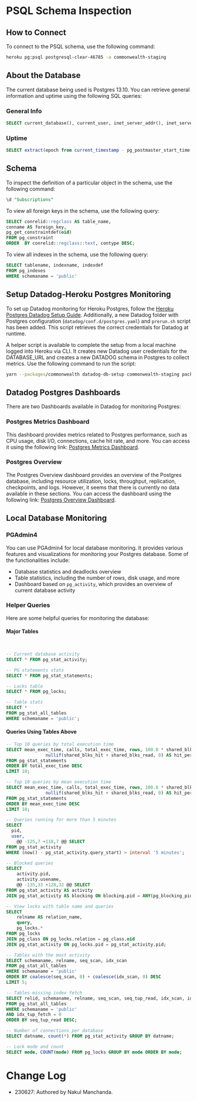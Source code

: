 # PSQL Schema Inspection

## How to Connect
To connect to the PSQL schema, use the following command:
```bash
heroku pg:psql postgresql-clear-46785 -a commonwealth-staging
```

## About the Database
The current database being used is Postgres 13.10. You can retrieve general information and uptime using the following SQL queries:

### General Info
```SQL
SELECT current_database(), current_user, inet_server_addr(), inet_server_port(), version()
```

### Uptime
```SQL
SELECT extract(epoch from current_timestamp - pg_postmaster_start_time()) as uptime
```

## Schema
To inspect the definition of a particular object in the schema, use the following command:
```SQL
\d "Subscriptions"
```

To view all foreign keys in the schema, use the following query:
```SQL
SELECT conrelid::regclass AS table_name,  
conname AS foreign_key, 
pg_get_constraintdef(oid)  
FROM pg_constraint                                                                                                                                                                                        WHERE  contype = 'f'                                                                                                                                                                                        AND    connamespace = 'public'::regnamespace                                                                                                                                                                
ORDER  BY conrelid::regclass::text, contype DESC;
```

To view all indexes in the schema, use the following query:
```SQL
SELECT tablename, indexname, indexdef 
FROM pg_indexes
WHERE schemaname = 'public'                                                                                                                                                                                   ORDER BY tablename, indexname;
```

## Setup Datadog-Heroku Postgres Monitoring
To set up Datadog monitoring for Heroku Postgres, follow the [Heroku Postgres Datadog Setup Guide](https://docs.datadoghq.com/database_monitoring/guide/heroku-postgres/#pagetitle). Additionally, a new Datadog folder with Postgres configuration (`datadog/conf.d/postgres.yaml`) and `prerun.sh` script has been added. This script retrieves the correct credentials for Datadog at runtime.

A helper script is available to complete the setup from a local machine logged into Heroku via CLI. It creates new Datadog user credentials for the DATABASE_URL and creates a new DATADOG schema in Postgres to collect metrics. Use the following command to run the script:
```bash
yarn --packages/commonwealth datadog-db-setup commonwealth-staging packages/commonwealth/datadog
```

## Datadog Postgres Dashboards
There are two Dashboards available in Datadog for monitoring Postgres:

### Postgres Metrics Dashboard
This dashboard provides metrics related to Postgres performance, such as CPU usage, disk I/O, connections, cache hit rate, and more. You can access it using the following link: [Postgres Metrics Dashboard](https://us5.datadoghq.com/dash/integration/150/postgres---metrics).

### Postgres Overview
The Postgres Overview dashboard provides an overview of the Postgres database, including resource utilization, locks, throughput, replication, checkpoints, and logs. However, it seems that there is currently no data available in these sections. You can access the dashboard using the following link: [Postgres Overview Dashboard](https://us5.datadoghq.com/dash/integration/149/postgres---overview).

## Local Database Monitoring

### PGAdmin4
You can use PGAdmin4 for local database monitoring. It provides various features and visualizations for monitoring your Postgres database. Some of the functionalities include:

- Database statistics and deadlocks overview
- Table statistics, including the number of rows, disk usage, and more
- Dashboard based on `pg_activity`, which provides an overview of current database activity

### Helper Queries
Here are some helpful queries for monitoring the database:

#### Major Tables
```SQL


-- Current database activity
SELECT * FROM pg_stat_activity;

-- PG statements stats
SELECT * FROM pg_stat_statements;

-- Locks table
SELECT * FROM pg_locks;

-- Table stats
SELECT * 
FROM pg_stat_all_tables 
WHERE schemaname = 'public';
```

#### Queries Using Tables Above
```SQL
-- Top 10 queries by total execution time
SELECT mean_exec_time, calls, total_exec_time, rows, 100.0 * shared_blks_hit /
               nullif(shared_blks_hit + shared_blks_read, 0) AS hit_percent, query
FROM pg_stat_statements 
ORDER BY total_exec_time DESC 
LIMIT 10;

-- Top 10 queries by mean execution time
SELECT mean_exec_time, calls, total_exec_time, rows, 100.0 * shared_blks_hit /
               nullif(shared_blks_hit + shared_blks_read, 0) AS hit_percent, query
FROM pg_stat_statements 
ORDER BY mean_exec_time DESC 
LIMIT 10;

-- Queries running for more than 5 minutes
SELECT
  pid,
  user,
	@@ -125,7 +118,7 @@ SELECT
FROM pg_stat_activity
WHERE (now() - pg_stat_activity.query_start) > interval '5 minutes';

-- Blocked queries
SELECT
    activity.pid,
    activity.usename,
	@@ -135,33 +128,32 @@ SELECT
FROM pg_stat_activity AS activity
JOIN pg_stat_activity AS blocking ON blocking.pid = ANY(pg_blocking_pids(activity.pid));

-- View locks with table name and queries
SELECT 
    relname AS relation_name, 
    query, 
    pg_locks.* 
FROM pg_locks
JOIN pg_class ON pg_locks.relation = pg_class.oid
JOIN pg_stat_activity ON pg_locks.pid = pg_stat_activity.pid;

-- Tables with the most activity
SELECT schemaname, relname, seq_scan, idx_scan
FROM pg_stat_all_tables 
WHERE schemaname = 'public'
ORDER BY coalesce(seq_scan, 0) + coalesce(idx_scan, 0) DESC 
LIMIT 5;

-- Tables missing index fetch
SELECT relid, schemaname, relname, seq_scan, seq_tup_read, idx_scan, idx_tup_fetch
FROM pg_stat_all_tables 
WHERE schemaname = 'public'
AND idx_tup_fetch = 0
ORDER BY seq_tup_read DESC;

-- Number of connections per database
SELECT datname, count(*) FROM pg_stat_activity GROUP BY datname;

-- Lock mode and count
SELECT mode, COUNT(mode) FROM pg_locks GROUP BY mode ORDER BY mode;
```

# Change Log

- 230627: Authored by Nakul Manchanda.

